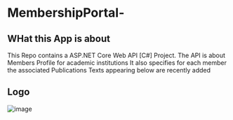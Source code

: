 # MembershipPortal-
## WHat this App is about
This Repo contains a ASP.NET Core Web API [C#] Project. 
The API is about Members Profile for academic institutions 
It also specifies for each member the associated Publications
Texts appearing below are recently added

## Logo
![image](https://user-images.githubusercontent.com/60840040/142742944-93c18b3a-a6f0-4979-925b-ea1568582a31.png)
